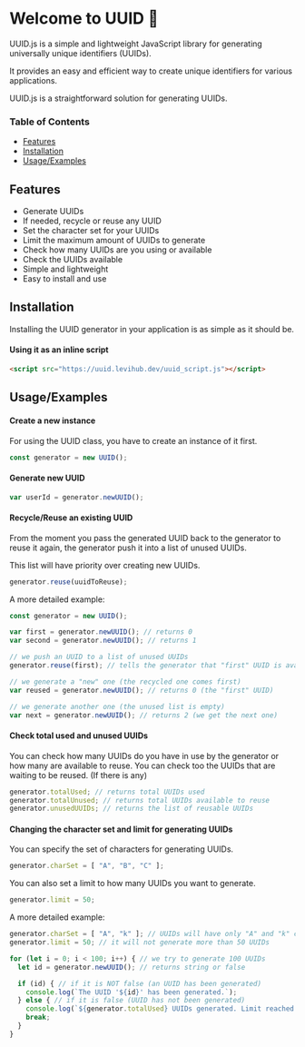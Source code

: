 # Welcome to UUID 👋

UUID.js is a simple and lightweight JavaScript library for generating universally unique identifiers (UUIDs).

It provides an easy and efficient way to create unique identifiers for various applications.

[//]: # (Whether you're working in a Node.js environment or embedding it directly in your HTML with a script tag, )
UUID.js is a straightforward solution for generating UUIDs.

### Table of Contents

- [Features](#features)
- [Installation](#installation)
- [Usage/Examples](#usageexamples)

## Features

- Generate UUIDs
- If needed, recycle or reuse any UUID
- Set the character set for your UUIDs
- Limit the maximum amount of UUIDs to generate
- Check how many UUIDs are you using or available
- Check the UUIDs available
- Simple and lightweight
- Easy to install and use



## Installation
Installing the UUID generator in your application is as simple as it should be.

[//]: # (Depending on what you work with or what you need, we have different installation methods.)

[//]: # (#### Using require)

[//]: # (Install my-project with npm)
[//]: # (```bash)
[//]: # (  npm install my-project)
[//]: # (  cd my-project)
[//]: # (```)

[//]: # (```javascript)
[//]: # (const UUID = require...)
[//]: # (```)

[//]: # (#### Using import and export)

[//]: # (```javascript)
[//]: # (import UUID from 'https://uuid.levihub.dev/uuid_module.js';)
[//]: # (```)

#### Using it as an inline script

```html
<script src="https://uuid.levihub.dev/uuid_script.js"></script>
```

## Usage/Examples

#### Create a new instance
For using the UUID class, you have to create an instance of it first.

```javascript
const generator = new UUID();
```

#### Generate new UUID
```javascript
var userId = generator.newUUID();
```

#### Recycle/Reuse an existing UUID
From the moment you pass the generated UUID back to the generator to reuse it again, the generator push it into a list of unused UUIDs.

This list will have priority over creating new UUIDs.

```javascript
generator.reuse(uuidToReuse);
```

A more detailed example:

```javascript
const generator = new UUID();

var first = generator.newUUID(); // returns 0
var second = generator.newUUID(); // returns 1

// we push an UUID to a list of unused UUIDs
generator.reuse(first); // tells the generator that "first" UUID is available

// we generate a "new" one (the recycled one comes first)
var reused = generator.newUUID(); // returns 0 (the "first" UUID)

// we generate another one (the unused list is empty)
var next = generator.newUUID(); // returns 2 (we get the next one)
```

#### Check total used and unused UUIDs
You can check how many UUIDs do you have in use by the generator or how many are available to reuse.
You can check too the UUIDs that are waiting to be reused. (If there is any)

```javascript
generator.totalUsed; // returns total UUIDs used
generator.totalUnused; // returns total UUIDs available to reuse
generator.unusedUUIDs; // returns the list of reusable UUIDs
```

#### Changing the character set and limit for generating UUIDs
You can specify the set of characters for generating UUIDs.
```javascript
generator.charSet = [ "A", "B", "C" ];
```

You can also set a limit to how many UUIDs you want to generate.
```javascript
generator.limit = 50;
```

A more detailed example:
```javascript
generator.charSet = [ "A", "k" ]; // UUIDs will have only "A" and "k" characters
generator.limit = 50; // it will not generate more than 50 UUIDs

for (let i = 0; i < 100; i++) { // we try to generate 100 UUIDs
  let id = generator.newUUID(); // returns string or false 

  if (id) { // if it is NOT false (an UUID has been generated)
    console.log(`The UUID '${id}' has been generated.`);
  } else { // if it is false (UUID has not been generated)
    console.log(`${generator.totalUsed} UUIDs generated. Limit reached.`);
    break;
  }
}
```
